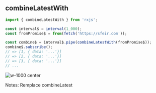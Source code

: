 ## combineLatestWith

```typescript
import { combineLatestWith } from 'rxjs';

const interval$ = interval(1_000);
const fromPromise$ = from(fetch('https://sfeir.com'));

const combine$ = interval$.pipe(combineLatestWith(fromPromise$));
combine$.subscribe();
// => [1, { data: '...'}]
// => [2, { data: '...'}]
// => [3, { data: '...'}]
// ...
```

<!-- .element: class="big-code block" -->

![w-1000 center](./assets/images/diagrams/factory_combinelatestwith.svg)

Notes:
Remplace combineLatest
